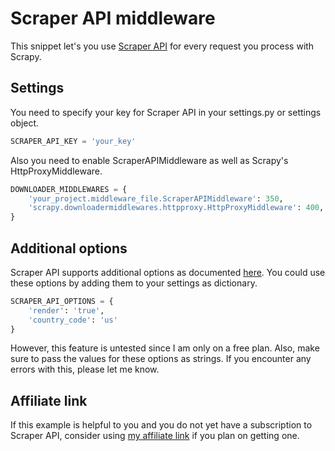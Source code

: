 # Scraper API middleware
This snippet let's you use [Scraper API](https://www.scraperapi.com/?fp_ref=patrick50) for every request you process with Scrapy.

## Settings
You need to specify your key for Scraper API in your settings.py or settings object. 
```Python
SCRAPER_API_KEY = 'your_key'
```
Also you need to enable ScraperAPIMiddleware as well as Scrapy's HttpProxyMiddleware. 
```python
DOWNLOADER_MIDDLEWARES = {
    'your_project.middleware_file.ScraperAPIMiddleware': 350,
    'scrapy.downloadermiddlewares.httpproxy.HttpProxyMiddleware': 400,
}
```

## Additional options 
Scraper API supports additional options as documented [here](https://www.scraperapi.com/documentation?fp_ref=patrick50#proxy-mode).
You could use these options by adding them to your settings as dictionary.
```python
SCRAPER_API_OPTIONS = {
    'render': 'true', 
    'country_code': 'us'
}
```
However, this feature is untested since I am only on a free plan. Also, make sure to pass the values for these options as strings.
If you encounter any errors with this, please let me know. 

## Affiliate link
If this example is helpful to you and you do not yet have a subscription to Scraper API, consider using [my affiliate link](https://www.scraperapi.com/pricing?fp_ref=patrick50) if you plan on getting one.
